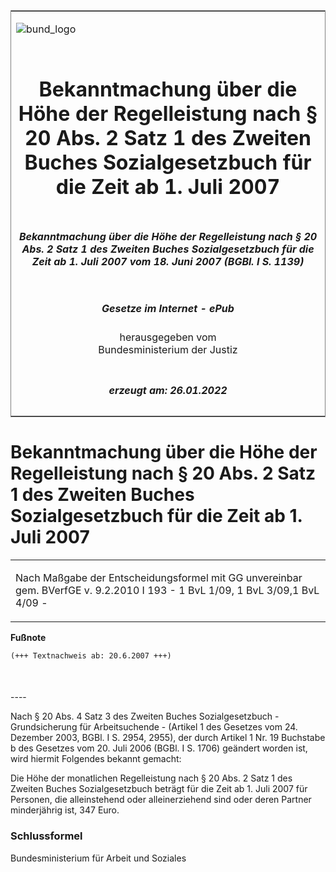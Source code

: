 <span id="DECKBLATT.html"></span>

<table border="0" frame="border" width="100%">

<tr valign="top">

<td align="left">

![bund\_logo](BfJ_2021_Web_de_de.gif)

</td>

<td align="right">

 

</td>

</tr>

<tr align="center" valign="middle">

<td colspan="2">

# Bekanntmachung über die Höhe der Regelleistung nach § 20 Abs. 2 Satz 1 des Zweiten Buches Sozialgesetzbuch für die Zeit ab 1. Juli 2007

</td>

</tr>

<tr align="center" valign="middle">

<td colspan="2">

##### Bekanntmachung über die Höhe der Regelleistung nach § 20 Abs. 2 Satz 1 des Zweiten Buches Sozialgesetzbuch für die Zeit ab 1. Juli 2007 vom 18. Juni 2007 (BGBl. I S. 1139)

</td>

</tr>

<tr align="center" valign="middle">

<td colspan="2">

  
  

##### Gesetze im Internet - ePub  
  
herausgegeben vom  
Bundesministerium der Justiz

</td>

</tr>

<tr align="center" valign="bottom">

<td colspan="2">

  
  

##### erzeugt am: 26.01.2022

</td>

</tr>

</table>

<span id="BJNR113900007.html"></span>

# Bekanntmachung über die Höhe der Regelleistung nach § 20 Abs. 2 Satz 1 des Zweiten Buches Sozialgesetzbuch für die Zeit ab 1. Juli 2007

<div>

<div class="jnhtml">

<table width="100%">

<colgroup>

<col width="10%">

</col>

<col width="90%">

</col>

</colgroup>

<tr>

<td colspan="2">

Nach Maßgabe der Entscheidungsformel mit GG unvereinbar gem. BVerfGE v.
9.2.2010 I 193 - 1 BvL 1/09, 1 BvL 3/09,1 BvL 4/09 -

</div>

</div>

</td>

</tr>

</table>

</div>

</div>

<div>

  
**Fußnote**

<div class="jnhtml">

<div>

<div class="jurAbsatz">

  

``` 
(+++ Textnachweis ab: 20.6.2007 +++)

 
```

</div>

</div>

</div>

</div>

<span id="BJNR113900007BJNE000100000.html"></span>

###   
\----

<div>

<div class="jnhtml">

<div>

<div class="jurAbsatz">

Nach § 20 Abs. 4 Satz 3 des Zweiten Buches Sozialgesetzbuch -
Grundsicherung für Arbeitsuchende - (Artikel 1 des Gesetzes vom 24.
Dezember 2003, BGBl. I S. 2954, 2955), der durch Artikel 1 Nr. 19
Buchstabe b des Gesetzes vom 20. Juli 2006 (BGBl. I S. 1706) geändert
worden ist, wird hiermit Folgendes bekannt gemacht:

</div>

<div class="jurAbsatz">

Die Höhe der monatlichen Regelleistung nach § 20 Abs. 2 Satz 1 des
Zweiten Buches Sozialgesetzbuch beträgt für die Zeit ab 1. Juli 2007 für
Personen, die alleinstehend oder alleinerziehend sind oder deren Partner
minderjährig ist, 347 Euro.

</div>

</div>

</div>

</div>

<span id="BJNR113900007BJNE000200000.html"></span>

### Schlussformel  

<div>

<div class="jnhtml">

<div>

<div class="jurAbsatz">

Bundesministerium für Arbeit und Soziales

</div>

</div>

</div>

</div>
